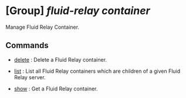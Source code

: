 # [Group] _fluid-relay container_

Manage Fluid Relay Container.

## Commands

- [delete](/Commands/fluid-relay/container/_delete.md)
: Delete a Fluid Relay container.

- [list](/Commands/fluid-relay/container/_list.md)
: List all Fluid Relay containers which are children of a given Fluid Relay server.

- [show](/Commands/fluid-relay/container/_show.md)
: Get a Fluid Relay container.
